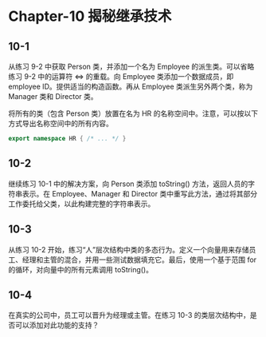 # Chapter-10 揭秘继承技术

## 10-1

从练习 9-2 中获取 Person 类，并添加一个名为 Employee 的派生类。可以省略练习 9-2 中的运算符 <=> 的重载。向 Employee 类添加一个数据成员，即 employee ID。提供适当的构造函数。再从 Employee 类派生另外两个类，称为 Manager 类和 Director 类。

将所有的类（包含 Person 类）放置在名为 HR 的名称空间中。注意，可以按以下方式导出名称空间中的所有内容。

```c++
export namespace HR { /* ... */ }
```

## 10-2

继续练习 10-1 中的解决方案，向 Person 类添加 toString() 方法，返回人员的字符串表示。在 Employee、Manager 和 Director 类中重写此方法，通过将其部分工作委托给父类，以此构建完整的字符串表示。

## 10-3

从练习 10-2 开始，练习“人”层次结构中类的多态行为。定义一个向量用来存储员工、经理和主管的混合，并用一些测试数据填充它。最后，使用一个基于范围 for 的循环，对向量中的所有元素调用 toString()。

## 10-4

在真实的公司中，员工可以晋升为经理或主管。在练习 10-3 的类层次结构中，是否可以添加对此功能的支持？
